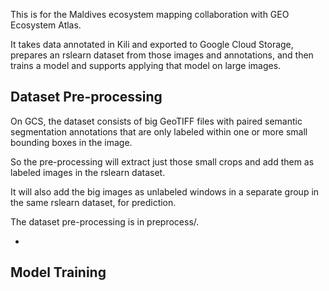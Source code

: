 This is for the Maldives ecosystem mapping collaboration with GEO Ecosystem Atlas.

It takes data annotated in Kili and exported to Google Cloud Storage, prepares an
rslearn dataset from those images and annotations, and then trains a model and supports
applying that model on large images.


Dataset Pre-processing
----------------------

On GCS, the dataset consists of big GeoTIFF files with paired semantic segmentation
annotations that are only labeled within one or more small bounding boxes in the image.

So the pre-processing will extract just those small crops and add them as labeled
images in the rslearn dataset.

It will also add the big images as unlabeled windows in a separate group in the same
rslearn dataset, for prediction.

The dataset pre-processing is in preprocess/.

-


Model Training
--------------
